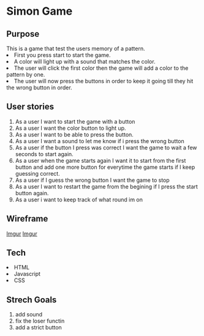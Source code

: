 # Simon Game

## Purpose

  <dt></dt>
  <dt>This is a game that test the users memory of a pattern. </dt>
    <li>First you press start to start the game.</li>
    <li>A color will light up with a sound that matches the color.</li>
    <li>The user will click the first color then the game will add a color to the pattern by one.</li>
    <li>The user will now press the buttons in order to keep it going till they hit the wrong button in order.</li>


## User stories
1. As a user I want to start the game with a button
2. As a user I want the color button to light up.
3. As a user I want to be able to press the button.
4. As a user I want a sound to let me know if i press the wrong button 
5. As a user if the button I press was correct I want the game to wait a few seconds to start again.
6. As a user when the game starts again I want it to start from the first button and add one more button for everytime the game starts if I keep guessing correct.
7. As a user if I guess the wrong button I want the game to stop 
8. As a user I want to restart the game from the begining if I press the start button again.
9. As a user i want to keep track of what round im on 


## Wireframe

[Imgur](https://i.imgur.com/ctTyGZI.png)
[Imgur](https://i.imgur.com/Q3JXMLm.png)
## Tech

<li>HTML</li>
<li>Javascript</li>
<li>CSS</li>

## Strech Goals
1. add sound
2. fix the loser functin
3. add a strict button